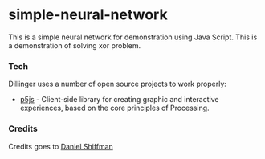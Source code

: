 # simple-neural-network
This is a simple neural network for demonstration using Java  Script.
This is a demonstration of solving xor problem.

### Tech

Dillinger uses a number of open source projects to work properly:

* [p5js] - Client-side library for creating graphic and interactive experiences, based on the core principles of Processing.

### Credits
Credits goes to [Daniel Shiffman]

[//]: # (These are reference links used in the body of this note and get stripped out when the markdown processor does its job. There is no need to format nicely because it shouldn't be seen. Thanks SO - http://stackoverflow.com/questions/4823468/store-comments-in-markdown-syntax)


   [p5js]: <https://p5js.org>
   [Daniel Shiffman]: <https://github.com/shiffman>

